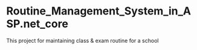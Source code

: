 # Routine_Management_System_in_ASP.net_core
This project for maintaining class &amp; exam routine for a school 
